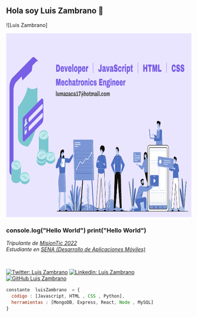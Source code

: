 ## Hola soy Luis Zambrano 👋

![Luis Zambrano] 
<div>
<p style = 'text-align:center;'>
<img src="https://github.com/IngLuisZambrano/IngLuisZambrano/blob/main/Developer%20ll%20JavaScript%20ll%20HTML%20ll%20CSS%20ll%20Angular%20ll%20Vue%20ll%20React%20Python.png" alt="Luis Zambrano" width="100%" height="500px">
</p>
</div>

### console.log("Hello World")   print("Hello World")

<p><em>Tripulante de <a href="https://www.misiontic2022.gov.co/portal/"> MisionTic 2022 </a></br>
Estudiante en <a href="https://www.sena.edu.co/es-co/Paginas/default.aspx"> SENA (Desarrollo de Aplicaciones Móviles) </a>
</em></p><br>

[![ Twitter: Luis Zambrano](https://img.shields.io/twitter/follow/LuisMan31549729?style=social)](https://twitter.com/LuisMan31549729)
[![ Linkedin: Luis Zambrano](https://img.shields.io/badge/-LuisZambrano-blue?style=flat-square&logo=Linkedin&logoColor=white&link=https://www.linkedin.com/in/luis-manuel-zambrano-caballero-77b7a6202)](https://www.linkedin.com/en/luis-manuel-zambrano-caballero-77b7a6202)
[![ GitHub Luis Zambrano](https://img.shields.io/github/followers/IngLuisZambrano?label=follow&style=social)](https://github.com/IngLuisZambrano)

```javascript
constante  luisZambrano  = {
  código : [Javascript, HTML , CSS , Python],
  herramientas : [MongoDB, Express, React, Node , MySQL]
}
```

